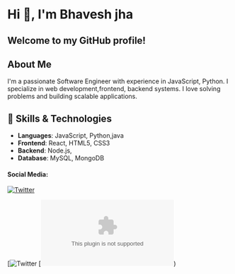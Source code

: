 # Hi 👋, I'm Bhavesh jha 

## Welcome to my GitHub profile!

## About Me
I'm a passionate Software Engineer with experience in  JavaScript, Python. I specialize in  web development,frontend, backend systems. I love solving problems and building scalable applications.

## 🚀 Skills & Technologies
- **Languages**: JavaScript, Python,java
- **Frontend**: React, HTML5, CSS3
- **Backend**: Node.js,
- **Database**: MySQL, MongoDB

#### Social Media:

[![Twitter](https://github.com/user-attachments/assets/ea9433a8-db87-4abb-a325-97c9b42bbedb)](https://twitter.com/your_username)

[![Twitter](ttps://x.com/jhabhavesh20?s=09)
[![Email](bhaveshkumarjha4@gmail.com))



